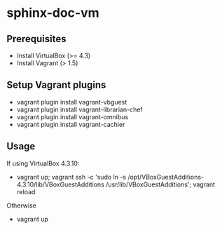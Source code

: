 sphinx-doc-vm
=============

Prerequisites
--------------

* Install VirtualBox (>= 4.3)
* Install Vagrant (> 1.5)

Setup Vagrant plugins
----------------------

* vagrant plugin install vagrant-vbguest
* vagrant plugin install vagrant-librarian-chef
* vagrant plugin install vagrant-omnibus
* vagrant plugin install vagrant-cachier

Usage
-------

If using VirtualBox 4.3.10: 

* vagrant up; vagrant ssh -c 'sudo ln -s /opt/VBoxGuestAdditions-4.3.10/lib/VBoxGuestAdditions /usr/lib/VBoxGuestAdditions'; vagrant reload

Otherwise

* vagrant up
